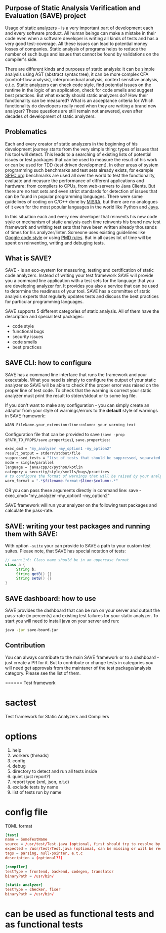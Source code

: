 ## Purpose of Static Analysis Verification and Evaluation (SAVE) project
Usage of [static analyzers](https://en.wikipedia.org/wiki/Static_program_analysis) - is a very important part of development each and every software product.
All human beings can make a mistake in their code even when a software developer is writing all kinds of tests and has a very good test-coverage.
All these issues can lead to potential money losses of companies. Static analysis of programs helps to reduce the number of such bugs and issues 
that cannot be found by validations on the compiler's side.

There are different kinds and purposes of static analysis: it can be simple analysis using AST (abstract syntax tree), it can be more complex CFA
(control-flow analysis), interprocedural analysis, context sensitive analysis, e.t.c. Static analyzers can check code style, find potential issues on the runtime in
the logic of an application, check for code smells and suggest best practices. But what exactly should static analyzers do? How their functionality can be measured?
What is an acceptance criteria for Which functionality do developers really need when they are writing a brand new analyzer? These questions are still remain not answered,
even after decades of development of static analyzers. 

## Problematics
Each and every creator of static analyzers in the beginning of his development journey starts
from the very simple thing: types of issues that his tool will detect. This leads to a searching of existing lists of potential issues or test packages that can be used to 
measure the result of his work or can be used for TDD (test driven development). In other areas of system programming such benchmarks and test sets already exists,
for example [SPEC.org](http://spec.org/benchmarks.html) benchmarks are used all over the world to test the functionality, evaluate and measure the performance of different applications
and hardware: from compilers to CPUs, from web-servers to Java Clients. But there are no test sets and even strict standards for detection of issues that can be found in
popular programming languages. There were some guidelines of coding on C/C++ done by [MISRA](https://www.misra.org.uk/), but there are no analogues of it even for the most popular
languages in the world like Python and [Java](https://stackoverflow.com/questions/6050618/is-there-a-java-equivalent-to-misra-c).
 
In this situation each and every new developer that reinvents his new code style or mechanism of static analysis each time reinvents his brand new test framework and writting test sets
that have been written already thousands of times for his analyzer/linter. Someone uses existing guidelines like [Google code style](https://google.github.io/styleguide/javaguide.html)
or using [PMD rules](https://pmd.github.io/). But in all cases lot of time will be spent on reinventing, writing and debuging tests.

## What is SAVE?
SAVE - is an eco-system for measuring, testing and certification of static code analyzers. Instead of writing your test framework SAVE will provide you a command line application with a
test sets for the language that you are developing analyzer for. It provides you also a service that can be used to determine the readiness of your tool. SAVE has a committee of static analysis experts
that regularly updates tests and discuss the best practices for particular programming languages.

SAVE supports 5 different categories of static analysis. All of them have the description and special test packages:
- code style 
- functional bugs
- security issues
- code smells
- best practices 

## SAVE CLI: how to configure 
SAVE has a command line interface that runs the framework and your executable. What you need is simply to configure the output of your static analyzer so SAVE will be able to
check if the proper error was raised on the proper line of test code. To check that the warning is correct your static analyzer must print the result to stderr/stdout or to some log file.
 
 
If you don't want to make any configuration - you can simply create an adaptor from your style of warnings/errors to the **default** style of warnings in SAVE framework:
```bash
WARN FileName.your_extension:line:column: your warning text 
``` 

Configuration file that can be provided to save (`save -prop $PATH_TO_PROPS/save.properties`), `save.properties`:
```bash
exec_cmd = "my_analyzer -my_option1 -my_option2"
result_output = stderr/stdout/file
suppressed_tests = "list of tests that should be suppressed, separated by comma"
mode = single/parallel
language = java/cpp/c/python/kotlin
category = security/style/smells/bugs/practices
# to configure the format of warnings that will be raised by your analyzer
warn_format = ".*$filename.format:$line:$column:.*" 
```

OR you can pass these arguments directly in command line:
save -exec_cmd="my_analyzer -my_option1 -my_option2"

SAVE framework will run your analyzer on the following test packages and calculate the pass-rate. 

## SAVE: writing your test packages and running them with SAVE:
With option `-suite` your can provide to SAVE a path to your custom test suites. 
Please note, that SAVE has special notation of tests:
```java
// warn:1:6: Class name should be in an uppercase format
class a {
     String b;
     String getB() {}
     String setB() {}
}
```

## SAVE dashboard: how to use
SAVE provides the dashboard that can be run on your server and output the pass-rate (in percents) and existing test failures for your static analyzer.
To start you will need to install java on your server and run:
```bash
java -jar save-board.jar
``` 

## Contribution
You can always contribute to the main SAVE framework or to a dashboard - just create a PR for it. But to contribute or change tests in categories you will need get approvals from 
the maintaner of the test package/analysis category. Please see the list of them.  


====== Test framework
# sactest
Test framework for Static Analyzers and Compilers

# options 
1. help
2. workers (threads)
3. config 
4. debug
5. directory to detect and run all tests inside
5. quiet (just report?)
6. report type (xml, json, e.t.c)
7. exclude tests by name
8. list of tests run by name


# config file
TOML format
```toml
[test]
name = SomeTestName
source = /usr/test/Test.java (optional, first should try to resolve by TestName)
expected = /usr/test/Test.java (optional, can be missing or will be resolved by TestName)
tags = parsing, null-pointer, e.t.c
description = (optional??)

[compiler]
testType = frontend, backend, codegen, translator
binaryPath = /usr/bin/

[static analyzer]
testType = checker, fixer
binaryPath = /usr/bin/
```

# can be used as functional tests and as functional tests

